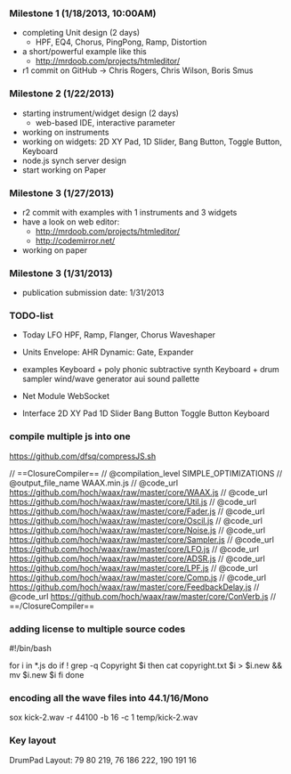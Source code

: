 ### Milestone 1 (1/18/2013, 10:00AM)

* completing Unit design (2 days)
  - HPF, EQ4, Chorus, PingPong, Ramp, Distortion
* a short/powerful example like this
  - http://mrdoob.com/projects/htmleditor/
* r1 commit on GitHub -> Chris Rogers, Chris Wilson, Boris Smus

### Milestone 2 (1/22/2013)

* starting instrument/widget design (2 days)
  - web-based IDE, interactive parameter 
* working on instruments
* working on widgets: 2D XY Pad, 1D Slider, Bang Button, Toggle Button, Keyboard
* node.js synch server design 
* start working on Paper

### Milestone 3 (1/27/2013)

* r2 commit with examples with 1 instruments and 3 widgets
* have a look on web editor: 
  - http://mrdoob.com/projects/htmleditor/
  - http://codemirror.net/
* working on paper

### Milestone 3 (1/31/2013)

* publication submission date: 1/31/2013

### TODO-list

* Today
  LFO
  HPF, Ramp, Flanger, Chorus
  Waveshaper

* Units
  Envelope: AHR
  Dynamic: Gate, Expander

* examples
  Keyboard + poly phonic subtractive synth
  Keyboard + drum sampler
  wind/wave generator
  aui sound pallette

* Net Module
  WebSocket

* Interface
  2D XY Pad
  1D Slider
  Bang Button
  Toggle Button
  Keyboard


### compile multiple js into one

https://github.com/dfsq/compressJS.sh

// ==ClosureCompiler==
// @compilation_level SIMPLE_OPTIMIZATIONS
// @output_file_name WAAX.min.js
// @code_url https://github.com/hoch/waax/raw/master/core/WAAX.js
// @code_url https://github.com/hoch/waax/raw/master/core/Util.js
// @code_url https://github.com/hoch/waax/raw/master/core/Fader.js
// @code_url https://github.com/hoch/waax/raw/master/core/Oscil.js
// @code_url https://github.com/hoch/waax/raw/master/core/Noise.js
// @code_url https://github.com/hoch/waax/raw/master/core/Sampler.js
// @code_url https://github.com/hoch/waax/raw/master/core/LFO.js
// @code_url https://github.com/hoch/waax/raw/master/core/ADSR.js
// @code_url https://github.com/hoch/waax/raw/master/core/LPF.js
// @code_url https://github.com/hoch/waax/raw/master/core/Comp.js
// @code_url https://github.com/hoch/waax/raw/master/core/FeedbackDelay.js
// @code_url https://github.com/hoch/waax/raw/master/core/ConVerb.js
// ==/ClosureCompiler==

### adding license to multiple source codes

#!/bin/bash

for i in *.js
do
  if ! grep -q Copyright $i
  then
    cat copyright.txt $i > $i.new && mv $i.new $i
  fi
done


### encoding all the wave files into 44.1/16/Mono

sox kick-2.wav -r 44100 -b 16 -c 1 temp/kick-2.wav


### Key layout

DrumPad Layout:
79 80 219,
76 186 222,
190 191 16


